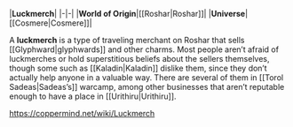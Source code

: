 |**Luckmerch**|
|-|-|
|**World of Origin**|[[Roshar\|Roshar]]|
|**Universe**|[[Cosmere\|Cosmere]]|

A **luckmerch** is a type of traveling merchant on Roshar that sells [[Glyphward\|glyphwards]] and other charms. Most people aren’t afraid of luckmerches or hold superstitious beliefs about the sellers themselves, though some such as [[Kaladin\|Kaladin]] dislike them, since they don’t actually help anyone in a valuable way. There are several of them in [[Torol Sadeas\|Sadeas’s]] warcamp, among other businesses that aren’t reputable enough to have a place in [[Urithiru\|Urithiru]].



https://coppermind.net/wiki/Luckmerch